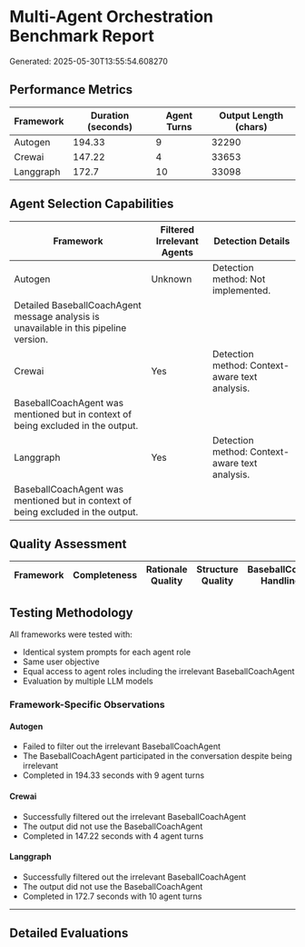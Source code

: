 # Multi-Agent Orchestration Benchmark Report

Generated: 2025-05-30T13:55:54.608270

## Performance Metrics

| Framework | Duration (seconds) | Agent Turns | Output Length (chars) |
|-----------|-------------------|-------------|----------------------|
| Autogen | 194.33 | 9 | 32290 |
| Crewai | 147.22 | 4 | 33653 |
| Langgraph | 172.7 | 10 | 33098 |

## Agent Selection Capabilities

| Framework | Filtered Irrelevant Agents | Detection Details |
|-----------|----------------------------|-------------------|
| Autogen | Unknown | Detection method: Not implemented.
Detailed BaseballCoachAgent message analysis is unavailable in this pipeline version. |
| Crewai | Yes | Detection method: Context-aware text analysis.
BaseballCoachAgent was mentioned but in context of being excluded in the output. |
| Langgraph | Yes | Detection method: Context-aware text analysis.
BaseballCoachAgent was mentioned but in context of being excluded in the output. |

## Quality Assessment

| Framework | Completeness | Rationale Quality | Structure Quality | BaseballCoach Handling |
|-----------|--------------|-------------------|-------------------|------------------------|

## Testing Methodology

All frameworks were tested with:

- Identical system prompts for each agent role
- Same user objective
- Equal access to agent roles including the irrelevant BaseballCoachAgent
- Evaluation by multiple LLM models

### Framework-Specific Observations

#### Autogen

- Failed to filter out the irrelevant BaseballCoachAgent
- The BaseballCoachAgent participated in the conversation despite being irrelevant
- Completed in 194.33 seconds with 9 agent turns

#### Crewai

- Successfully filtered out the irrelevant BaseballCoachAgent
- The output did not use the BaseballCoachAgent
- Completed in 147.22 seconds with 4 agent turns

#### Langgraph

- Successfully filtered out the irrelevant BaseballCoachAgent
- The output did not use the BaseballCoachAgent
- Completed in 172.7 seconds with 10 agent turns


---

## Detailed Evaluations

